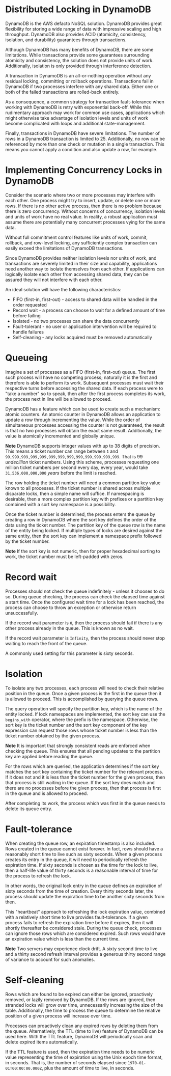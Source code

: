 # Distributed Locking in DynamoDB

DynamoDB is the AWS defacto NoSQL solution. DynamoDB provides great flexibility for storing a wide range of data with impressive scaling and high throughput. DynamoDB also provides ACID (atomicity, consistency, isolation, and durability) guarantees through transactions.

Although DynamoDB has many benefits of DynamoDB, there are some limitations. While transactions provide some guarantees surrounding atomicity and consistency, the solution does not provide units of work. Additionally, isolation is only provided through interference detection.

A transaction in DynamoDB is an all-or-nothing operation without any residual locking, committing or rollback operations. Transactions fail in DynamoDB if two processes interfere with any shared data. Either one or both of the failed transactions are rolled-back entirely.

As a consequence, a common strategy for transaction fault-tolerance when working with DynamoDB is retry with exponential back-off. While this rudimentary approach may work for common use cases, applications which might otherwise take advantage of isolation levels and units of work become complicated with loops and additional state-management.

Finally, transactions in DynamoDB have severe limitations. The number of rows in a DynamoDB transaction is limited to 25. Additionally, no row can be referenced by more than one check or mutation in a single transaction. This means you cannot apply a condition and also update a row, for example.

# Implementing Concurrency Locks in DynamoDB

Consider the scenario where two or more processes may interfere with each other. One process might try to insert, update, or delete one or more rows. If there is no other active process, then there is no problem because there is zero concurrency. Without concerns of concurrency, isolation levels and units of work have no real value. In reality, a robust application must assume there are potentially many concurrent processes vying for the same data.

Without full commitment control features like units of work, commit, rollback, and row-level locking, any sufficiently complex transaction can easily exceed the limitations of DynamoDB transactions.

Since DynamoDB provides neither isolation levels nor units of work, and transactions are severely limited in their size and capability, applications need another way to isolate themselves from each other. If applications can logically isolate each other from accessing shared data, they can be assured they will not interfere with each other.

An ideal solution will have the following characteristics:

- FIFO (first-in, first-out) - access to shared data will be handled in the order requested
- Record wait - a process can choose to wait for a defined amount of time before failing
- Isolated - no two processes can share the data concurrently
- Fault-tolerant - no user or application intervention will be required to handle failures
- Self-cleaning - any locks acquired must be removed automatically

# Queueing

Imagine a set of processes as a FIFO (first-in, first-out) queue. The first such process will have no competing process; naturally it is the first and therefore is able to perform its work. Subsequent processes must wait their respective turns before accessing the shared data. If each process were to "take a number" so to speak, then after the first process completes its work, the process next in line will be allowed to proceed.

DynamoDB has a feature which can be used to create such a mechanism: atomic counters. An atomic counter in DynamoDB allows an application to update a row through incrementing the value. While the order of simultaneous processes accessing the counter is not guaranteed, the result is that no two processes will obtain the exact same result. Additionally, the value is atomically incremented and globally unique.

**Note** DynamoDB supports integer values with up to 38 digits of precision. This means a ticket number can range between `1` and `99,999,999,999,999,999,999,999,999,999,999,999,999`. That is 99 _undecillion_ ticket numbers. Using this scheme, processes requesting one million ticket numbers per second every day, every year, would take `31,536,000,000,000` _years_ before the limit is reached.

The row holding the ticket number will need a common partition key value known to all processes. If the ticket number is shared across multiple disparate locks, then a simple name will suffice. If namespacing is desirable, then a more complex partition key with prefixes or a partition key combined with a sort key namespace is a possibility.

Once the ticket number is determined, the process enters the queue by creating a row in DynamoDB where the sort key defines the order of the data using the ticket number. The partition key of the queue row is the name of the entity being locked. If multiple types of locks are desired against the same entity, then the sort key can implement a namespace prefix followed by the ticket number.

**Note** If the sort key is not numeric, then for proper hexadecimal sorting to work, the ticket number must be left-padded with zeros.

# Record wait

Processes should not check the queue indefinitely - unless it chooses to do so. During queue checking, the process can check the elapsed time against a start time. Once the configured wait time for a lock has been reached, the process can choose to throw an exception or otherwise return unsuccessfully.

If the record wait parameter is `0`, then the process should fail if there is any other process already in the queue. This is known as no wait.

If the record wait parameter is `Infinity`, then the process should never stop waiting to reach the front of the queue.

A commonly used setting for this parameter is sixty seconds.

# Isolation

To isolate any two processes, each process will need to check their relative position in the queue. Once a given process is the first in the queue then it is allowed to proceed. This is accomplished by querying the queue rows.

The query operation will specify the partition key, which is the name of the entity locked. If lock namespaces are implemented, the sort key can use the `begins_with` operator, where the prefix is the namespace. Otherwise, the sort key is the ticket number and the sort key component of the key expression can request those rows whose ticket number is less than the ticket number obtained by the given process.

**Note** It is important that strongly consistent reads are enforced when checking the queue. This ensures that all pending updates to the partition key are applied before reading the queue.

For the rows which are queried, the application determines if the sort key matches the sort key containing the ticket number for the relevant process. If it does not and it is less than the ticket number for the given process, then that process is still waiting in the queue. If the sort key does match and there are no processes before the given process, then that process is first in the queue and is allowed to proceed.

After completing its work, the process which was first in the queue needs to delete its queue entry.

# Fault-tolerance

When creating the queue row, an expiration timestamp is also included. Rows created in the queue cannot exist forever. In fact, rows should have a reasonably short time to live such as sixty seconds. When a given process creates its entry in the queue, it will need to periodically refresh the expiration time. If sixty seconds is chosen as the time for the lock to live, then a half-life value of thirty seconds is a reasonable interval of time for the process to refresh the lock.

In other words, the original lock entry in the queue defines an expiration of sixty seconds from the time of creation. Every thirty seconds later, the process should update the expiration time to be another sixty seconds from then.

This "heartbeat" approach to refreshing the lock expiration value, combined with a relatively short time to live provides fault-tolerance. If a given process fails to refresh the expiration time before it expires, then it will shortly thereafter be considered stale. During the queue check, processes can ignore those rows which are considered expired. Such rows would have an expiration value which is less than the current time.

**Note** Two servers may experience clock drift. A sixty second time to live and a thirty second refresh interval provides a generous thirty second range of variance to account for such anomalies.

# Self-cleaning

Rows which are found to be expired can either be ignored, proactively removed, or lazily removed by DynamoDB. If the rows are ignored, then stranded locks will grow over time, unnecessarily increasing the size of the table. Additionally, the time to process the queue to determine the relative position of a given process will increase over time.

Processes can proactively clean any expired rows by deleting them from the queue. Alternatively, the TTL (time to live) feature of DynamoDB can be used here. With the TTL feature, DynamoDB will periodically scan and delete expired items automatically.

If the TTL feature is used, then the expiration time needs to be numeric value representing the time of expiration using the Unix epoch time format, in seconds. That is, the number of seconds elapsed since `1970-01-01T00:00:00.000Z`, plus the amount of time to live, in seconds.
